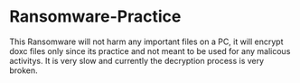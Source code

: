 # Ransomware-Practice
This Ransomware will not harm any important files on a PC, it will encrypt doxc files only since its practice and not meant to be used for any malicous activitys. It is very slow and currently the decryption process is very broken.
